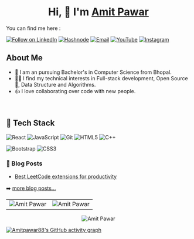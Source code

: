 <h1 align="center" >Hi, 👋 I'm <a href="https://www.linkedin.com/in/amitpawar88/" target="_blank"> Amit Pawar </a></h1>

You can find me here :
<p align="left">
  <a href="https://www.linkedin.com/in/amitpawar88/"><img title="Follow on LinkedIn" src="https://img.shields.io/badge/LinkedIn-0077B5?style=for-the-badge&logo=linkedin&logoColor=white"/></a>
  <a href="https://hashnode.com/@amitpawar88"><img title="Hashnode" src="https://img.shields.io/badge/Hashnode-2962FF?style=for-the-badge&logo=hashnode&logoColor=white"/></a>
  <a href="mailto:amitpawar7475@gmail.com"><img title="Email" src="https://img.shields.io/badge/Gmail-D14836?style=for-the-badge&logo=gmail&logoColor=white"/></a>
  <a href="https://www.youtube.com/@amitpawar88"><img title="YouTube" src="https://img.shields.io/badge/YouTube-F14836?style=for-the-badge&logo=youtube&logoColor=white"/></a>
  <a href="https://www.instagram.com/amit_pawar_88/" rel="nofollow"><img alt="Instagram" src="https://img.shields.io/badge/Instagram-E4405F?style=for-the-badge&amp;logo=instagram&amp;logoColor=white" style="max-width: 100%;"></a>
  
<br>
 
## About Me
- 🔭 I am an pursuing Bachelor's in Computer Science from Bhopal.
- 👩‍💻 I find my technical interests in Full-stack development, Open Source 💖, Data Structure and Algorithms. 
- 👍 I love collaborating over code with new people.

 <br>
  

## 💼 Tech Stack

![React](https://img.shields.io/badge/react-%2320232a.svg?style=for-the-badge&logo=react&logoColor=%2361DAFB)
![JavaScript](https://img.shields.io/badge/javascript-%23323330.svg?style=for-the-badge&logo=javascript&logoColor=%23F7DF1E)
<img alt="Git" src="https://img.shields.io/badge/git%20-%23F05033.svg?&style=for-the-badge&logo=git&logoColor=white"/>
![HTML5](https://img.shields.io/badge/html5-%23E34F26.svg?style=for-the-badge&logo=html5&logoColor=white)
<img alt="C++" src="https://img.shields.io/badge/c++%20-%2300599C.svg?&style=for-the-badge&logo=c%2B%2B&ogoColor=white"/>
</br>

![Bootstrap](https://img.shields.io/badge/bootstrap-%23563D7C.svg?style=for-the-badge&logo=bootstrap&logoColor=white)
![CSS3](https://img.shields.io/badge/css3-%231572B6.svg?style=for-the-badge&logo=css3&logoColor=white)
</br>





### 📕 Blog Posts

<!-- BLOG-POST-LIST:START -->
- [Best LeetCode extensions for productivity](https://amitpawar.hashnode.dev/best-leetcode-extensions-for-productivity)
<!-- BLOG-POST-LIST:END -->

➡️ [more blog posts...](https://amitpawar.hashnode.dev/)




 </div>
<table>
  <tr>
   
<td><img src="https://github-readme-stats.vercel.app/api?username=Amitpawar88&include_all_commits=true&count_private=true&show_icons=true&line_height=20&title_color=7A7ADB&icon_color=2234AE&text_color=D3D3D3&bg_color=0,000000,130F40" alt="Amit Pawar" />
    <td><img src="https://github-readme-stats.vercel.app/api/top-langs?username=Amitpawar88&show_icons=true&locale=en&layout=compact&title_color=7A7ADB&icon_color=2234AE&text_color=D3D3D3&bg_color=0,000000,130F40" alt="Amit Pawar" /></td>
  </tr>
</table>

<div align="center">
<p><img align="center" src="https://github-readme-streak-stats.herokuapp.com/?user=Amitpawar88&theme=dark" alt="Amit Pawar" /></p>
  </div>

 [![Amitpawar88's GitHub activity graph](https://activity-graph.herokuapp.com/graph?username=Amitpawar88&theme=xcode)](https://git.io/Amitpawar88)
